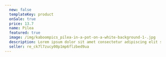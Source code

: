 ```yaml
---
  new: false
  templateKey: product
  onSale: true
  price: 13.7
  name: Pilea
  featured: true
  image: /img/kaboompics_pilea-in-a-pot-on-a-white-background-1-.jpg
  description: Lorem ipsum dolor sit amet consectetur adipiscing elit sed do eiusmod tempor incididunt ut labore et dolore magna aliqua. Ut enim ad minim veniam quis nostrud exercitation ullamco laboris nisi ut aliquip ex ea commodo consequat.
  seller: re_ck7l7zucy00p1mp6flzbed9ua
---
```

